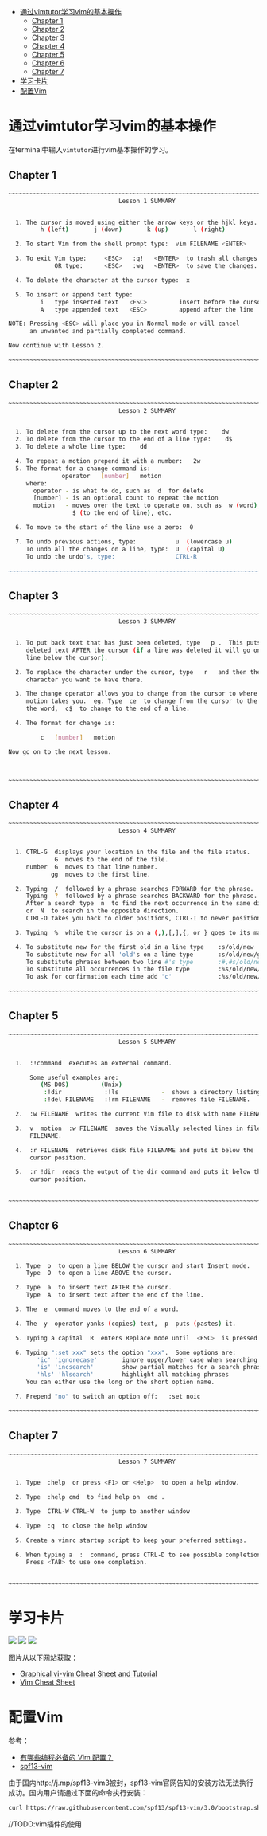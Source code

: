<!-- TOC depth:6 withLinks:1 updateOnSave:1 -->
- [通过vimtutor学习vim的基本操作](#vimtutorvim)
	- [Chapter 1](#chapter-1)
	- [Chapter 2](#chapter-2)
	- [Chapter 3](#chapter-3)
	- [Chapter 4](#chapter-4)
	- [Chapter 5](#chapter-5)
	- [Chapter 6](#chapter-6)
	- [Chapter 7](#chapter-7)
- [学习卡片](#)
- [配置Vim](#vim)
<!-- /TOC -->


# 通过vimtutor学习vim的基本操作

在terminal中输入`vimtutor`进行vim基本操作的学习。

## Chapter 1

```sh
~~~~~~~~~~~~~~~~~~~~~~~~~~~~~~~~~~~~~~~~~~~~~~~~~~~~~~~~~~~~~~~~~~~~~~~~~~~~~~
                               Lesson 1 SUMMARY


  1. The cursor is moved using either the arrow keys or the hjkl keys.
         h (left)       j (down)       k (up)       l (right)

  2. To start Vim from the shell prompt type:  vim FILENAME <ENTER>

  3. To exit Vim type:     <ESC>   :q!   <ENTER>  to trash all changes.
             OR type:      <ESC>   :wq   <ENTER>  to save the changes.

  4. To delete the character at the cursor type:  x

  5. To insert or append text type:
         i   type inserted text   <ESC>         insert before the cursor
         A   type appended text   <ESC>         append after the line

NOTE: Pressing <ESC> will place you in Normal mode or will cancel
      an unwanted and partially completed command.

Now continue with Lesson 2.

~~~~~~~~~~~~~~~~~~~~~~~~~~~~~~~~~~~~~~~~~~~~~~~~~~~~~~~~~~~~~~~~~~~~~~~~~~~~~~
```

## Chapter 2

```sh
~~~~~~~~~~~~~~~~~~~~~~~~~~~~~~~~~~~~~~~~~~~~~~~~~~~~~~~~~~~~~~~~~~~~~~~~~~~~~~
                               Lesson 2 SUMMARY


  1. To delete from the cursor up to the next word type:    dw
  2. To delete from the cursor to the end of a line type:    d$
  3. To delete a whole line type:    dd

  4. To repeat a motion prepend it with a number:   2w
  5. The format for a change command is:
               operator   [number]   motion
     where:
       operator - is what to do, such as  d  for delete
       [number] - is an optional count to repeat the motion
       motion   - moves over the text to operate on, such as  w (word),
                  $ (to the end of line), etc.

  6. To move to the start of the line use a zero:  0

  7. To undo previous actions, type:           u  (lowercase u)
     To undo all the changes on a line, type:  U  (capital U)
     To undo the undo's, type:                 CTRL-R

~~~~~~~~~~~~~~~~~~~~~~~~~~~~~~~~~~~~~~~~~~~~~~~~~~~~~~~~~~~~~~~~~~~~~~~~~~~~~~
```

## Chapter 3

```sh
~~~~~~~~~~~~~~~~~~~~~~~~~~~~~~~~~~~~~~~~~~~~~~~~~~~~~~~~~~~~~~~~~~~~~~~~~~~~~~
                               Lesson 3 SUMMARY


  1. To put back text that has just been deleted, type   p .  This puts the
     deleted text AFTER the cursor (if a line was deleted it will go on the
     line below the cursor).

  2. To replace the character under the cursor, type   r   and then the
     character you want to have there.

  3. The change operator allows you to change from the cursor to where the
     motion takes you.  eg. Type  ce  to change from the cursor to the end of
     the word,  c$  to change to the end of a line.

  4. The format for change is:

         c   [number]   motion

Now go on to the next lesson.



~~~~~~~~~~~~~~~~~~~~~~~~~~~~~~~~~~~~~~~~~~~~~~~~~~~~~~~~~~~~~~~~~~~~~~~~~~~~~~
```

## Chapter 4

```sh
~~~~~~~~~~~~~~~~~~~~~~~~~~~~~~~~~~~~~~~~~~~~~~~~~~~~~~~~~~~~~~~~~~~~~~~~~~~~~~
                               Lesson 4 SUMMARY


  1. CTRL-G  displays your location in the file and the file status.
             G  moves to the end of the file.
     number  G  moves to that line number.
            gg  moves to the first line.

  2. Typing  /  followed by a phrase searches FORWARD for the phrase.
     Typing  ?  followed by a phrase searches BACKWARD for the phrase.
     After a search type  n  to find the next occurrence in the same direction
     or  N  to search in the opposite direction.
     CTRL-O takes you back to older positions, CTRL-I to newer positions.

  3. Typing  %  while the cursor is on a (,),[,],{, or } goes to its match.

  4. To substitute new for the first old in a line type    :s/old/new
     To substitute new for all 'old's on a line type       :s/old/new/g
     To substitute phrases between two line #'s type       :#,#s/old/new/g
     To substitute all occurrences in the file type        :%s/old/new/g
     To ask for confirmation each time add 'c'             :%s/old/new/gc

~~~~~~~~~~~~~~~~~~~~~~~~~~~~~~~~~~~~~~~~~~~~~~~~~~~~~~~~~~~~~~~~~~~~~~~~~~~~~~
```

## Chapter 5

```sh
~~~~~~~~~~~~~~~~~~~~~~~~~~~~~~~~~~~~~~~~~~~~~~~~~~~~~~~~~~~~~~~~~~~~~~~~~~~~~~
                               Lesson 5 SUMMARY


  1.  :!command  executes an external command.

      Some useful examples are:
         (MS-DOS)         (Unix)
          :!dir            :!ls            -  shows a directory listing.
          :!del FILENAME   :!rm FILENAME   -  removes file FILENAME.

  2.  :w FILENAME  writes the current Vim file to disk with name FILENAME.

  3.  v  motion  :w FILENAME  saves the Visually selected lines in file
      FILENAME.

  4.  :r FILENAME  retrieves disk file FILENAME and puts it below the
      cursor position.

  5.  :r !dir  reads the output of the dir command and puts it below the
      cursor position.


~~~~~~~~~~~~~~~~~~~~~~~~~~~~~~~~~~~~~~~~~~~~~~~~~~~~~~~~~~~~~~~~~~~~~~~~~~~~~~
```

## Chapter 6

```sh
~~~~~~~~~~~~~~~~~~~~~~~~~~~~~~~~~~~~~~~~~~~~~~~~~~~~~~~~~~~~~~~~~~~~~~~~~~~~~~
                               Lesson 6 SUMMARY

  1. Type  o  to open a line BELOW the cursor and start Insert mode.
     Type  O  to open a line ABOVE the cursor.

  2. Type  a  to insert text AFTER the cursor.
     Type  A  to insert text after the end of the line.

  3. The  e  command moves to the end of a word.

  4. The  y  operator yanks (copies) text,  p  puts (pastes) it.

  5. Typing a capital  R  enters Replace mode until  <ESC>  is pressed.

  6. Typing ":set xxx" sets the option "xxx".  Some options are:
        'ic' 'ignorecase'       ignore upper/lower case when searching
        'is' 'incsearch'        show partial matches for a search phrase
        'hls' 'hlsearch'        highlight all matching phrases
     You can either use the long or the short option name.

  7. Prepend "no" to switch an option off:   :set noic

~~~~~~~~~~~~~~~~~~~~~~~~~~~~~~~~~~~~~~~~~~~~~~~~~~~~~~~~~~~~~~~~~~~~~~~~~~~~~~
```

## Chapter 7


```sh
~~~~~~~~~~~~~~~~~~~~~~~~~~~~~~~~~~~~~~~~~~~~~~~~~~~~~~~~~~~~~~~~~~~~~~~~~~~~~~
                               Lesson 7 SUMMARY


  1. Type  :help  or press <F1> or <Help>  to open a help window.

  2. Type  :help cmd  to find help on  cmd .

  3. Type  CTRL-W CTRL-W  to jump to another window

  4. Type  :q  to close the help window

  5. Create a vimrc startup script to keep your preferred settings.

  6. When typing a  :  command, press CTRL-D to see possible completions.
     Press <TAB> to use one completion.


~~~~~~~~~~~~~~~~~~~~~~~~~~~~~~~~~~~~~~~~~~~~~~~~~~~~~~~~~~~~~~~~~~~~~~~~~~~~~~
```

# 学习卡片

![](./img/2015/05/vi-vim-cheat-sheet.gif)
![](./img/2015/05/vi-vim-cheat-sheet-sch.gif)
![](./img/2015/05/vim_cheat_sheet_for_programmers_print.png)

图片从以下网站获取：
- [Graphical vi-vim Cheat Sheet and Tutorial](http://www.viemu.com/a_vi_vim_graphical_cheat_sheet_tutorial.html)
- [Vim Cheat Sheet](http://michael.peopleofhonoronly.com/vim/)

# 配置Vim

参考：
- [有哪些编程必备的 Vim 配置？](http://www.zhihu.com/question/19989337)
- [spf13-vim](http://vim.spf13.com/)

由于国内http://j.mp/spf13-vim3被封，spf13-vim官网告知的安装方法无法执行成功。国内用户请通过下面的命令执行安装：

```sh
curl https://raw.githubusercontent.com/spf13/spf13-vim/3.0/bootstrap.sh -L -o - | sh
```

//TODO:vim插件的使用
